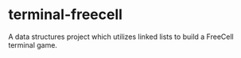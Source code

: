 # terminal-freecell
A data structures project which utilizes linked lists to build a FreeCell terminal game.
